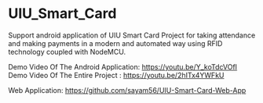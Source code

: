 # UIU_Smart_Card
Support android application of UIU Smart Card Project for taking attendance and making payments in a modern and automated way using RFID technology coupled with NodeMCU.

Demo Video Of The Android Application: https://youtu.be/Y_koTdcVOfI <br>
Demo Video Of The Entire Project : https://youtu.be/2hITx4YWFkU

Web Application: https://github.com/sayam56/UIU-Smart-Card-Web-App
